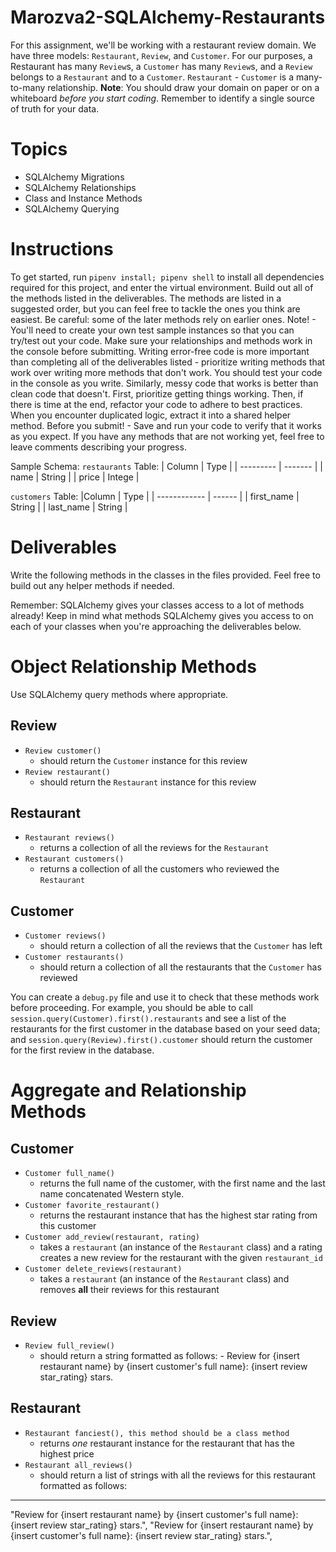 # Marozva2-SQLAlchemy-Restaurants

For this assignment, we'll be working with a restaurant review domain. We have three models: `Restaurant`, `Review`, and `Customer`.
For our purposes, a Restaurant  has many `Review`s, a `Customer` has many `Review`s, and a `Review` belongs to a `Restaurant` and to a `Customer`. `Restaurant` - `Customer` is a many-to-many relationship.
**Note**: You should draw your domain on paper or on a whiteboard _before you start coding_. Remember to identify a single source of truth for your data.
 

# Topics
- SQLAlchemy Migrations
- SQLAlchemy Relationships
- Class and Instance Methods
- SQLAlchemy Querying

# Instructions
To get started, run `pipenv install; pipenv shell` to install all dependencies required for
this project, and enter the virtual environment.
Build out all of the methods listed in the deliverables. The methods are listed in a suggested order, but you can feel free to tackle the ones you think are easiest. Be careful: some of the later methods rely on earlier ones.
Note!  - You'll need to create your own test sample instances so that you can try/test out your code. Make sure your relationships and methods work in the console before submitting.
Writing error-free code is more important than completing all of the deliverables listed - prioritize writing methods that work over writing more methods that don't work. You should test your code in the console as you write.
Similarly, messy code that works is better than clean code that doesn't. First, prioritize getting things working. Then, if there is time at the end, refactor your code to adhere to best practices. When you encounter duplicated logic, extract it into a shared helper method.
Before you submit! - Save and run your code to verify that it works as you expect. If you have any methods that are not working yet, feel free to leave comments describing your progress.
 

Sample Schema:
`restaurants` Table:
| Column | Type    |
| --------- | -------  |
| name    | String   |
| price     | Intege  |
 

`customers` Table:
|Column     | Type   |
| ------------ | ------  |
| first_name | String |
| last_name  | String |
 

# Deliverables
Write the following methods in the classes in the files provided. Feel free to build out any helper methods if needed.
 

Remember:
SQLAlchemy gives your classes access to a lot of methods already! Keep in mind what methods SQLAlchemy gives you access to on each of your classes when you're approaching the deliverables below.
 

# Object Relationship Methods
Use SQLAlchemy query methods where appropriate.
## Review
- `Review customer()`
  - should return the `Customer` instance for this review
- `Review restaurant()`
  - should return the `Restaurant` instance for this review
 

## Restaurant
- `Restaurant reviews()`
  - returns a collection of all the reviews for the `Restaurant`
- `Restaurant customers()`
  - returns a collection of all the customers who reviewed the `Restaurant`
 

## Customer
- `Customer reviews()`
  - should return a collection of all the reviews that the `Customer` has left
- `Customer restaurants()`
  - should return a collection of all the restaurants that the `Customer` has reviewed
 

You can create a `debug.py` file and use it to check that these methods work before proceeding.
For example, you should be able to call `session.query(Customer).first().restaurants` and see a list of the restaurants for the first customer in the database based on your seed data; and `session.query(Review).first().customer` should return the customer for the first review in the database.
 

# Aggregate and Relationship Methods
## Customer
- `Customer full_name()`
  - returns the full name of the customer, with the first name and the last name concatenated Western style.
- `Customer favorite_restaurant()`
  - returns the restaurant instance that has the highest star rating from this customer
- `Customer add_review(restaurant, rating)`
  - takes a `restaurant` (an instance of the `Restaurant` class) and a rating creates a new review for the restaurant with the given `restaurant_id`
- `Customer delete_reviews(restaurant)`
  - takes a `restaurant` (an instance of the `Restaurant` class) and removes **all** their reviews for this restaurant
## Review
- `Review full_review()`
  - should return a string formatted as follows:
        - Review for {insert restaurant name} by {insert customer's full name}: {insert review star_rating} stars.
## Restaurant
- `Restaurant fanciest(), this method should be a class method`
  - returns _one_ restaurant instance for the restaurant that has the highest price
- `Restaurant all_reviews()`
  - should return a list of strings with all the reviews for this restaurant formatted as follows:
-------------------------------------------------------------------------------------------------------------------------
  "Review for {insert restaurant name} by {insert customer's full name}: {insert review star_rating} stars.",
  "Review for {insert restaurant name} by {insert customer's full name}: {insert review star_rating} stars.",
